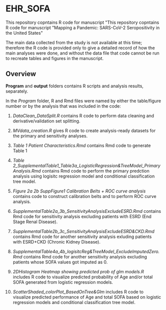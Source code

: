 # EHR_SOFA
This repository copntains R code for manuscript "This repository copntains R code for manuscript "Mapping a Pandemic: SARS-CoV-2 Seropositivity in the United States"

The main data collected from the study is not available at this time; therefore the R code is provided only to give a detailed record of how the main analyses were done, and without the data file that code cannot be run to recreate tables and figures in the manuscript. 

## Overview

**Program** and **output** folders contains R scripts and analysis results, separately. 

In the *Program* folder, R and Rmd files were named by either the table/figure number or by the analysis that was included in the code:

1. *DataClean_DataSplit.R* contains R code to perform data cleaning and derivative/validation set splitting.
2. *MVdata_creation.R* gives R code to create analysis-ready datasets for the primary and sensitivity analyses.
3. *Table 1 Patient Characteristics.Rmd* contains Rmd code to generate Table 1
4. *Table 2_SupplementalTable1_Table3a_LogisticRegression&TreeModel_PrimaryAnalysis.Rmd* contains Rmd code to perform the primary predction analysis using logisitc regression model and conditional classification tree model. 
5. *Figure 2a 2b SuppFigure1 Calibration Belts + ROC curve analysis* contains code to construct calibration belts and to perform ROC curve analysis.

6. *SupplementalTable2a_3b_SensitivityAnalysisExcludeESRD.Rmd* contains Rmd code for sensitivity analysis excluding patients with ESRD (End Stage Renal Disease).
7. *SupplementalTable2b_3c_SensitivityAnalysisExcludeESRD&CKD.Rmd* contains Rmd code for another sensitivity analysis exluding patients with ESRD+CKD (Chronic Kidney Disease).
8. *SupplementalTable4a_4b_logisitcReg&TreeModel_ExcludeImputedZero.Rmd* contains Rmd code for another sensitivity analysis excluding patients whose SOFA values got imputed as 0.

9. *2DHistogram Heatmap showing predicted prob of glm models.R* includes R code to visualize predicted probability of Age and/or total SOFA generated from logistic regression models.
10. *ScatterShaded_colorPlot_BasedOnTree&Glm* includes R code to visualize predicted performance of Age and total SOFA based on logistic regression models and conditional classification tree model.

